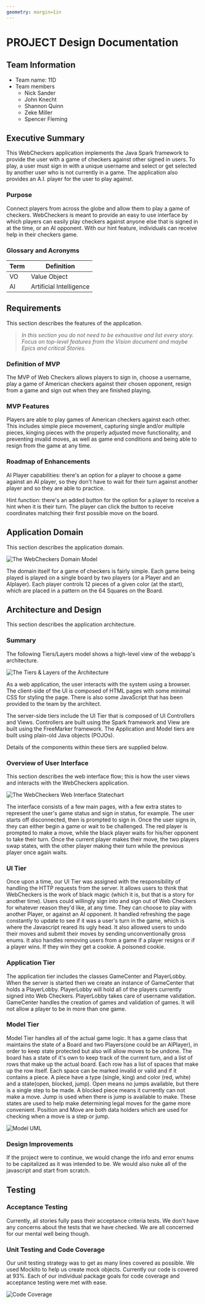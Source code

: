 ```yaml
---
geometry: margin=1in
---
```

# PROJECT Design Documentation

## Team Information
* Team name: 11D
* Team members
  * Nick Sander
  * John Knecht
  * Shannon Quinn
  * Zeke Miller
  * Spencer Fleming

## Executive Summary

This WebCheckers application implements the Java Spark framework to provide the user with a game of checkers against
 other signed in users. To play, a user must sign in with a unique username and select or get selected by another user 
 who is not currently in a game. The application also provides an A.I. player for the user to play against.

### Purpose
Connect players from across the globe and allow them to play a game of checkers.  WebCheckers is meant to provide an 
easy to use interface by which players can easily play checkers against anyone else that is signed in at the time, or
 an AI opponent. With our hint feature, individuals can receive help in their checkers game.

### Glossary and Acronyms

| Term | Definition |
|------|------------|
| VO | Value Object |
| AI | Artificial Intelligence |


## Requirements

This section describes the features of the application.

> _In this section you do not need to be exhaustive and list every
> story.  Focus on top-level features from the Vision document and
> maybe Epics and critical Stories._

### Definition of MVP
   The MVP of Web Checkers allows players to sign in, choose a username, play a game of American
checkers against their chosen opponent, resign from a game and sign out when they are
finished playing.

### MVP Features
Players are able to play games of American checkers against each other. This includes simple piece movement, capturing
single and/or multiple pieces, kinging pieces with the properly adjusted move functionality, and preventing invalid moves,
as well as game end conditions and being able to resign from the game at any time.

### Roadmap of Enhancements
AI Player capabilities: there's an option for a player to choose a game against an AI player, so they don't have to 
wait for their turn against another player and so they are able to practice.

Hint function: there's an added button for the option for a player to receive a hint when it is their turn. The player 
can click the button to receive coordinates matching their first possible move on the board.

## Application Domain

This section describes the application domain.

![The WebCheckers Domain Model](domain-model.png)

The domain itself for a game of checkers is fairly simple.  Each game being played is played on a single board by two 
players (or a Player and an AIplayer).  Each player controls 12 pieces of a given color (at the start), which are placed
 in a pattern on the 64 Squares on the Board.


## Architecture and Design

This section describes the application architecture.

### Summary

The following Tiers/Layers model shows a high-level view of the webapp's architecture.

![The Tiers & Layers of the Architecture](architecture-tiers-and-layers.png)

As a web application, the user interacts with the system using a
browser.  The client-side of the UI is composed of HTML pages with
some minimal CSS for styling the page.  There is also some JavaScript
that has been provided to the team by the architect.

The server-side tiers include the UI Tier that is composed of UI Controllers and Views.
Controllers are built using the Spark framework and View are built using the FreeMarker framework.  The Application and 
Model tiers are built using plain-old Java objects (POJOs).

Details of the components within these tiers are supplied below.


### Overview of User Interface

This section describes the web interface flow; this is how the user views and interacts
with the WebCheckers application.

![The WebCheckers Web Interface Statechart](web-interface-statechart.png)

The interface consists of a few main pages, with a few extra states to represent the user's game status and sign in
 status, for example.  The user starts off disconnected, then is prompted to sign in.  Once the user signs in, they can
  either begin a game or wait to be challenged.  The red player is prompted to make a move, while the black player 
  waits for his/her opponent to take their turn.  Once the current player makes their move, the two players swap states,
   with the other player making their turn while the previous player once again waits.


### UI Tier

Once upon a time, our UI Tier was assigned with the responsibility of handling the HTTP requests from the server. It 
allows users to think that WebCheckers is the work of black magic (which it is, but that is a story for another time). 
Users could willingly sign into and sign out of Web Checkers for whatever reason they'd like, at any time. They can 
choose to play with another Player, or against an AI opponent. It handled refreshing the page constantly to update to 
see if it was a user's turn in the game, which is where the Javascript reared its ugly head. It also allowed users to 
undo their moves and submit their moves by sending unconventionally gross enums. It also handles removing users from a 
game if a player resigns or if a player wins. If they win they get a cookie. A poisoned cookie. 


### Application Tier

The application tier includes the classes GameCenter and PlayerLobby.
When the server is started then we create an instance of GameCenter that holds a PlayerLobby.
PlayerLobby will hold all of the players currently signed into Web Checkers. PlayerLobby takes care of username 
validation. GameCenter handles the creation of games and validation of games. It will not allow a player to be in more 
than one game. 


### Model Tier

Model Tier handles all of the actual game logic. It has a game class that maintains the state of a Board and two
 Players(one could be an AIPlayer), in order to keep state protected but also will allow moves to be undone. The board 
 has a state of it's own to keep track of the current turn, and a list of rows that make up the actual board. Each row 
 has a list of spaces that make up the row itself. Each space can be marked invalid or valid and if it contains a piece.
  A piece have a type (single, king) and color (red, white) and a state(open, blocked, jump). Open means no jumps 
  available, but there is a single step to be made. A blocked piece means it currently can not make a move. Jump is used
   when there is jump is available to make. These states are used to help make determining legal moves for the game more
    convenient. Position and Move are both data holders which are used for checking when a move is a step or jump.

![Model UML](Model-UML.png)

### Design Improvements
If the project were to continue, we would change the info and error enums to be
capitalized as it was intended to be. We would also nuke all of the javascript 
and start from scratch. 

## Testing
### Acceptance Testing

Currently, all stories fully pass their acceptance criteria tests.
We don't have any concerns about the tests that we have checked. We are all concerned for our mental well being though.


### Unit Testing and Code Coverage
Our unit testing strategy was to get as many lines covered as possible. We used Mockito to help us create mock objects. 
Currently our code is covered at 93%. Each of our individual package goals for code coverage and acceptance testing were
 met with ease.

![Code Coverage](code-coverage.jpg)
